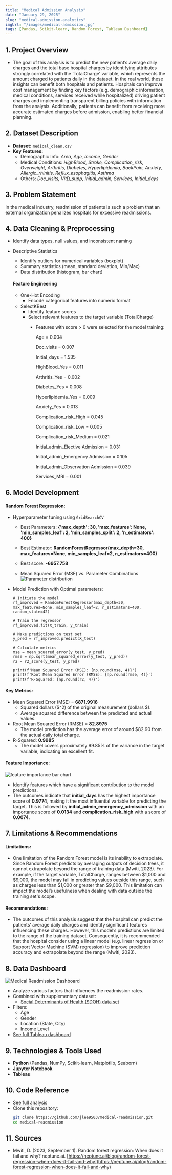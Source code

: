 ```yaml
---
title: "Medical Admission Analysis"
date: "January 29, 2025"
slug: "medical-admission-analytics"
imgUrl: "/images/medical-admission.jpg"
tags: [Pandas, Scikit-learn, Random Forest, Tableau Dashboard]
---
```


## 1. Project Overview
-	The goal of this analysis is to predict the new patient’s average daily charges and the total base hospital charges by identifying attributes strongly correlated with the ‘TotalCharge’ variable, which represents the amount charged to patients daily in the dataset. In the real world, these insights can benefit both hospitals and patients. Hospitals can improve cost management by finding key factors (e.g. demographic information, medical conditions, services received while hospitalized) driving patient charges and implementing transparent billing policies with information from the analysis. Additionally, patients can benefit from receiving more accurate estimated charges before admission, enabling better financial planning.

## 2. Dataset Description
- **Dataset:** `medical_clean.csv`
- **Key Features:**
  - Demographic Info: *Area, Age, Income, Gender*
  - Medical Conditions: *HighBlood, Stroke, Complication_risk, Overweight, Arthritis, Diabetes, Hyperlipidemia, BackPain, Anxiety, Allergic_rhinitis, Reflux_esophagitis, Asthma*
  - Others: *Doc_visits, VitD_supp, Initial_admin, Services, Initial_days*

## 3. Problem Statement
In the medical industry, readmission of patients is such a problem that an external organization penalizes hospitals for excessive readmissions. 

## 4. Data Cleaning & Preprocessing
- Identify data types, null values, and inconsistent naming
- Descriptive Statistics
	- Identify outliers for numerical variables (boxplot)
	- Summary statistics (mean, standard deviation, Min/Max)
	- Data distribution (histogram, bar chart)

  #### Feature Engineering
  - One-Hot Encoding
    - Encode categorical features into numeric format
  - SelectKBest
    - Identify feature scores
    - Select relevant features to the target variable (TotalCharge)
      - Features with score > 0 were selected for the model training:

        Age = 0.004

        Doc_visits = 0.007

        Initial_days = 1.535

        HighBlood_Yes = 0.011

        Arthritis_Yes = 0.002

        Diabetes_Yes = 0.008

        Hyperlipidemia_Yes = 0.009

        Anxiety_Yes = 0.013

        Complication_risk_High = 0.045

        Complication_risk_Low = 0.005

        Complication_risk_Medium = 0.021

        Initial_admin_Elective Admission = 0.031

        Initial_admin_Emergency Admission = 0.105

        Initial_admin_Observation Admission = 0.039

        Services_MRI = 0.001

## 6. Model Development
#### Random Forest Regression:
  - Hyperparameter tuning using `GridSearchCV`
    - Best Parameters: **{'max_depth': 30, 'max_features': None, 'min_samples_leaf': 2, 'min_samples_split': 2, 'n_estimators': 400}**
    - Best Estimator: **RandomForestRegressor(max_depth=30, max_features=None, min_samples_leaf=2, n_estimators=400)**
    - Best score: **-6957.758**

    - Mean Squared Error (MSE) vs. Parameter Combinations
      ![Parameter distribution](https://raw.githubusercontent.com/jlee9503/medical-readmission/main/images/parameter-distribution.png)

  - Model Prediction with Optimal parameters:
    ```
    # Initiate the model
    rf_improved = RandomForestRegressor(max_depth=30, max_features=None, min_samples_leaf=2, n_estimators=400, random_state=42)

    # Train the regressor
    rf_improved.fit(X_train, y_train)

    # Make predictions on test set
    y_pred = rf_improved.predict(X_test)

    # Calculate metrics
    mse = mean_squared_error(y_test, y_pred)
    rmse = np.sqrt(mean_squared_error(y_test, y_pred))
    r2 = r2_score(y_test, y_pred)

    print(f'Mean Squared Error (MSE): {np.round(mse, 4)}')
    print(f'Root Mean Squared Error (RMSE): {np.round(rmse, 4)}')
    print(f'R-Squared: {np.round(r2, 4)}')
    ```

#### Key Metrics:
  - Mean Squared Error (MSE) = **6871.9916**
    - Squared dollars ($^2) of the original measurement (dollars $).
    - Average squared difference between the predicted and actual values. 
  - Root Mean Squared Error (RMSE) = **82.8975**
    - The model prediction has the average error of around $82.90 from the actual daily total charge.
  - R-Squared: **0.9985**
    - The model covers pproximately 99.85% of the variance in the target variable, indicating an excellent fit.

#### Feature Importance:
![feature importance bar chart](https://raw.githubusercontent.com/jlee9503/medical-readmission/main/images/feature-importance.png)
- Identify features which have a significant contribution to the model predictions.
- The outcomes indicate that **initial_days** has the highest importance score of **0.9774**, making it the most influential variable for predicting the target. This is followed by **initial_admin_emergency_admission** with an importance score of **0.0134** and **complication_risk_high** with a score of **0.0074**.

## 7. Limitations & Recommendations
#### Limitations:
- One limitation of the Random Forest model is its inability to extrapolate. Since Random Forest predicts by averaging outputs of decision trees, it cannot extrapolate beyond the range of training data (Mwiti, 2023). For example, if the target variable, TotalCharge, ranges between $1,000 and $9,000, the model may fail in predicting values outside this range, such as charges less than $1,000 or greater than $9,000. This limitation can impact the model’s usefulness when dealing with data outside the training set's scope.

#### Recommendations:
-	The outcomes of this analysis suggest that the hospital can predict the patients’ average daily charges and identify significant features influencing these charges. However, this model’s predictions are limited to the range of the training dataset. Consequently, it is recommended that the hospital consider using a linear model (e.g. linear regression or Support Vector Machine (SVM) regression) to improve prediction accuracy and extrapolate beyond the range (Mwiti, 2023). 

## 8. Data Dashboard
![Medical Readmission Dashboard](https://raw.githubusercontent.com/jlee9503/medical-readmission/main/images/medical-dashboard.png)
- Analyze various factors that influences the readmission rates.
- Combined with supplementary dataset:
  - [Social Determinants of Health (SDOH) data set](https://www.ahrq.gov/sdoh/data-analytics/sdoh-data.html#download)
- Filters:
  - Age
  - Gender
  - Location (State, City)
  - Income Level
- [See full Tableau dashboard](https://public.tableau.com/app/profile/jung.lee3129/viz/MedicalReadmission_17394817546240/Dashboard1)

## 9. Technologies & Tools Used
- **Python** (Pandas, NumPy, Scikit-learn, Matplotlib, Seaborn)
- **Jupyter Notebook**
- **Tableau**

## 10. Code Reference
- [See full analysis](https://github.com/jlee9503/medical-readmission/blob/main/medical-readmission-analysis.ipynb)
- Clone this repository:
   ```bash
   git clone https://github.com/jlee9503/medical-readmission.git
   cd medical-readmission
   ```

## 11. Sources
- Mwiti, D. (2023, September 1). Random forest regression: When does it fail and why? neptune.ai. [https://neptune.ai/blog/random-forest-regression-when-does-it-fail-and-why](https://neptune.ai/blog/random-forest-regression-when-does-it-fail-and-why)
